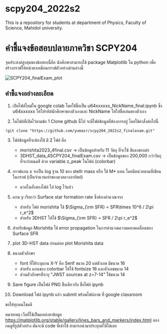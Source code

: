 # scpy204_2022s2
This is a repository for students at department of Physics, Faculty of Science, Mahidol university. 

# คำชี้แจงข้อสอบปลายภาควิชา SCPY204 
จุดประสงค์สูงสุดของข้อสอบนี้คือ นักศึกษาสามารถใช้ package Matplotlib ใน python เพื่อสร้างกราฟให้หน้าตาเหมือนกราฟตัวอย่างด้านล่างนี้ 

![SCPY204_finalExam_plot](https://user-images.githubusercontent.com/52993686/235397567-575b9d16-a70a-4d79-a69f-52e18c85d6ce.png)


## คำชี้แจงอย่างละเอียด
1. เปิดไฟล์ใหม่ใน google colab โดยใช้ชื่อเป็น u64xxxxxx_NickName_final.ipynb ซึ่ง u64xxxxxx ให้ใส่รหัสนักศึกษาของตัวเองและ NickName ให้ใส่ชื่อเล่นของตัวเอง

2. ในไฟล์ที่เปิดไว้ตามข้อ 1 Clone github นี้ไป จะมีไฟล์ข้อมูลที่ต้องการอยู่ โดยใช้คำสั่งต่อไปนี้ 
```
!git clone "https://github.com/yumasr/scpy204_2022s2_finalexam.git"
```

3. ไฟล์ข้อมูลที่จะต้องใช้ มี 2 ไฟล์ คือ 
    - morishita2023_4final.csv -> เป็นข้อมูลสำหรับ 11 วัตถุ ที่จะใช้ สีแดงขอบดำ 
    - 3DHST_data_4SCPY204_finalExam.csv -> เป็นข้อมูลของ 200,000 กว่าวัตถุที่จะกำหนดสี ด้วย variable z_peak ในไฟล์ (colorbar)

4. กราฟแกน x จะเป็น log ฐาน 10 ของ stellr mass หรือ ใช้ M* แทน โดยมีหน่วยตามที่เขียนในกราฟ (เป็นจำนวนเท่าของมวลดวงอาทิตย์) 
    - มวลในทั้งสองไฟล์ ใส่ log ไว้แล้ว 
    
5. แกน y เรียกว่า Surface star formation rate ซึ่งต้องคำนวณจาก 
    - สำหรับ ไฟล์ morishita ใช้ $\Sigma_{\rm SFR} = SFR\times 10^6 / 2\pi r_e^2$
    - สำหรับ 3DHST ให้ใช้ $\Sigma_{\rm SFR} = SFR / 2\pi r_e^2$

6. สำหรับข้อมูล Morishita ใช้ error propagation ในการคำนวณความคลาดเคลื่อนของ Surface SFR 

7. plot 3D-HST data ก่อนค่อย plot Morishita data

8. ขนาดตัวอักษร
    - font ที่ใช้ระบุแกน X-Y คือ Serif ขนาด 20 แต่ตัวเลข มีขนาด 16 
    - สำหรับ แกนของ colorbar ให้ใช้ fontsize 16 และตัวเลขขนาด 14
    - ส่วนตัวอักษรที่ระบุ "JWST sources at z=7-14" ใช้ขนาด 14 
    
9. Save figure เป็นไฟล์ PNG ช่ือเดียวกับ ชื่อไฟล์ ipynb 

10. Download ไฟล์ ipynb แล้ว submit พร้อมไฟล์ภาพ ที่ google classroom 

ขอให้ทุกคนโชคดี 


หมายเหตุ เว็บที่ใช้เป็นแหล่งหาข้อมูล https://matplotlib.org/stable/gallery/lines_bars_and_markers/index.html
ลองกดดูที่รูปตัวอย่าง มันจะมี code ที่เค้าใช้ สามารถนำมาประยุกต์ใช้ได้เลย 
